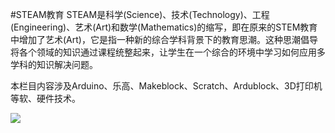#STEAM教育STEAM是科学(Science)、技术(Technology)、工程(Engineering)、艺术(Art)和数学(Mathematics)的缩写，即在原来的STEM教育中增加了艺术(Art)，它是指一种新的综合学科背景下的教育思潮。这种思潮倡导将各个领域的知识通过课程统整起来，让学生在一个综合的环境中学习如何应用多学科的知识解决问题。本栏目内容涉及Arduino、乐高、Makeblock、Scratch、Ardublock、3D打印机等软、硬件技术。![](http://doask.qiniudn.com/STEM.gif)
